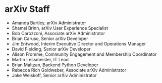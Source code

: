 # arXiv Staff

- Amanda Bartley, arXiv Administrator
- Shamsi Brinn, arXiv User Experience Specialist
- Bob Carozzoni, Associate arXiv Administrator
- Brian Caruso, Senior arXiv Developer
- Jim Entwood, Interim Executive Director and Operations Manager
- David Fielding, Senior arXiv Developer
- Alison Fromme, Community Engagement and Membership Coordinator
- Martin Lessmeister, IT Lead
- Brian Maltzan, Backend Python Developer
- Rebecca Rich Goldweber, Associate arXiv Administrator
- Jake Weiskoff, Senior arXiv Administrator
